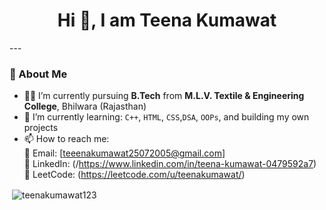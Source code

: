 <h1 align="center">Hi 🐤, I am Teena Kumawat</h1>
---

### 👋 About Me

- 🧑‍🎓 I’m currently pursuing **B.Tech** from **M.L.V. Textile & Engineering College**, Bhilwara (Rajasthan)
- 🌱 I’m currently learning:  `C++`, `HTML`, `CSS`,`DSA`, `OOPs`, and building my own projects
- 📫 How to reach me:  
  📧 Email: [teeenakumawat25072005@gmail.com]  
  💼 LinkedIn: (/https://www.linkedin.com/in/teena-kumawat-0479592a7)  
  🧠 LeetCode: (https://leetcode.com/u/teenakumawat/)


<p>&nbsp;<img align="center" src="https://github-readme-stats.vercel.app/api?username=Teenakumawat123&show_icons=true&locale=en" alt="teenakumawat123" /></p>

<!---
Teenakumawat123/Teenakumawat123 is a ✨ special ✨ repository because its `README.md` (this file) appears on your GitHub profile.
You can click the Preview link to take a look at your changes.
--->
